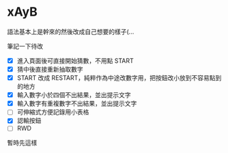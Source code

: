 # xAyB

語法基本上是幹來的然後改成自己想要的樣子(...

筆記一下待改

- [x] 進入頁面後可直接開始猜數，不用點 START
- [x] 猜中後直接重新抽取數字
- [x] START 改成 RESTART，純粹作為中途改數字用，把按鈕改小放到不容易點到的地方
- [x] 輸入數字小於四個不出結果，並出提示文字
- [x] 輸入數字有重複數字不出結果，並出提示文字
- [ ] 可伸縮式方便記錄用小表格
- [x] 認輸按鈕
- [ ] RWD

暫時先這樣
